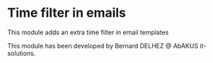 # Time filter in emails

This module adds an extra time filter in email templates

This module has been developed by Bernard DELHEZ @ AbAKUS it-solutions.
